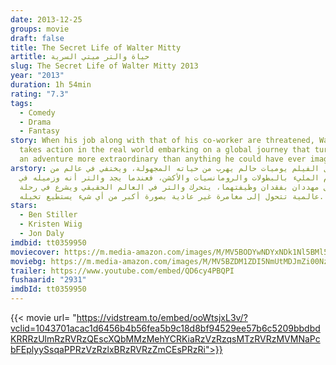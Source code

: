 ```yaml
---
date: 2013-12-25
groups: movie
draft: false
title: The Secret Life of Walter Mitty
artitle: حياة والتر ميتي السرية
slug: The Secret Life of Walter Mitty 2013
year: "2013"
duration: 1h 54min
rating: "7.3"
tags:
  - Comedy
  - Drama
  - Fantasy
story: When his job along with that of his co-worker are threatened, Walter
  takes action in the real world embarking on a global journey that turns into
  an adventure more extraordinary than anything he could have ever imagined.
arstory: يتناول الفيلم يوميات حالم يهرب من حياته المجهولة، ويختفي في عالم من
  الأوهام المليء بالبطولات والرومانسيات والأكشن، فعندما يجد والتر أنه وزميله في
  العمل مهددان بفقدان وظيفتهما، يتحرك والتر في العالم الحقيقي ويشرع في رحلة
  عالمية تتحول إلى مغامرة غير عادية بصورة أكبر من أي شيء يستطيع تخيله.
stars:
  - Ben Stiller
  - Kristen Wiig
  - Jon Daly
imdbid: tt0359950
moviecover: https://m.media-amazon.com/images/M/MV5BODYwNDYxNDk1Nl5BMl5BanBnXkFtZTgwOTAwMTk2MDE@._V1_UX182_CR0,0,182,268_AL_.jpg
moviebg: https://m.media-amazon.com/images/M/MV5BZDM1ZDI5NmUtMDJmZi00NzE1LTg4NjMtMDE2ZjExMzA1MmFmXkEyXkFqcGdeQXVyOTc5MDI5NjE@._V1_.jpg
trailer: https://www.youtube.com/embed/QD6cy4PBQPI
fushaarid: "2931"
imdbId: tt0359950
---
```


{{< movie url= "https://vidstream.to/embed/ooWtsjxL3v/?vclid=1043701acac1d6456b4b56fea5b9c18d8bf94529ee57b6c5209bbdbdKRRRzUlmRzRVRzQEscXQbMMzMehYCRKiaRzVzRzqsMTzRVRzMVMNaPcbFEplyySsqaPPRzVzRzlxBRzRVRzZmCEsPRzRi">}}
